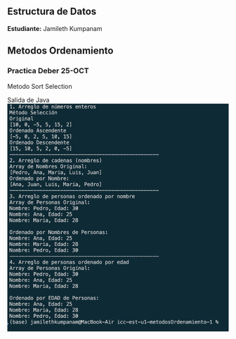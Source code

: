 
## Estructura de Datos

**Estudiante:** Jamileth Kumpanam

## Metodos Ordenamiento

### Practica Deber 25-OCT
Metodo Sort Selection 

Salida de Java
![alt text](<assets/Captura de pantalla 2025-10-25 a la(s) 9.18.28 p. m..png>)


